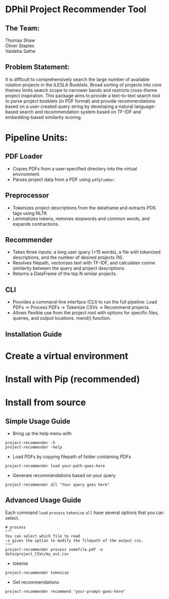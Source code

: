 # DPhil Project Recommender Tool 
## The Team:
Thomas Shaw\
Oliver Staples\
Vaideha Sathe

## Problem Statement:
It is difficult to comprehensively search the large number of available rotation projects in the ILESLA Booklets. Broad sorting of projects into core themes limits search scope to narrower bands and restricts cross-theme project inspiration. This package aims to provide a text-to-text search tool to parse project booklets (in PDF format) and provide recommendations based on a user-created query string by developing a natural language-based search and recommendation system based on TF-IDF and embedding-based similarity scoring.

# Pipeline Units:
## PDF Loader
* Copies PDFs from a user-specified directory into the virtual environment.
* Parses project data from a PDF using `pdfplumber`.

## Preprocessor
* Tokenizes project descriptions from the dataframe and extracts POS tags using NLTK
* Lemmatizes tokens, removes stopwords and common words, and expands contractions.

## Recommender
* Takes three inputs: a long user query (>15 words), a file with tokenized descriptions, and the number of desired projects (N).
* Resolves filepath, vectorizes text with TF-IDF, and calculates cosine similarity between the query and project descriptions.
* Returns a DataFrame of the top N similar projects.

## CLI
* Provides a command-line interface (CLI) to run the full pipeline: Load PDFs → Process PDFs → Tokenize CSVs → Recommend projects.
* Allows flexible use from the project root with options for specific files, queries, and output locations.
mend() function.

## Installation Guide
# Create a virtual environment
# Install with Pip (recommended)
# Install from source

## Simple Usage Guide
* Bring up the help menu with 
```
project-recommender -h
project-recommender -help
```
* Load PDFs by copying filepath of folder containing PDFs
```
project-recommender load your-path-goes-here
```
* Generate recommendations based on your query
```
project-recommender all "Your query goes here"
```

## Advanced Usage Guide
Each command `load` `process` `tokenize` `all` have several options that you can select.


```
# process
"""
You can select which file to read
-o gives the option to modify the filepath of the output csv. 
"""
project-recommender process somefile.pdf -o data/project_CSVs/my_out.csv
```
* tokenie
```
project-recommender tokenize
```
* Get recommendations
```
project-recommender recommend "your-prompt-goes-here"
```
```
